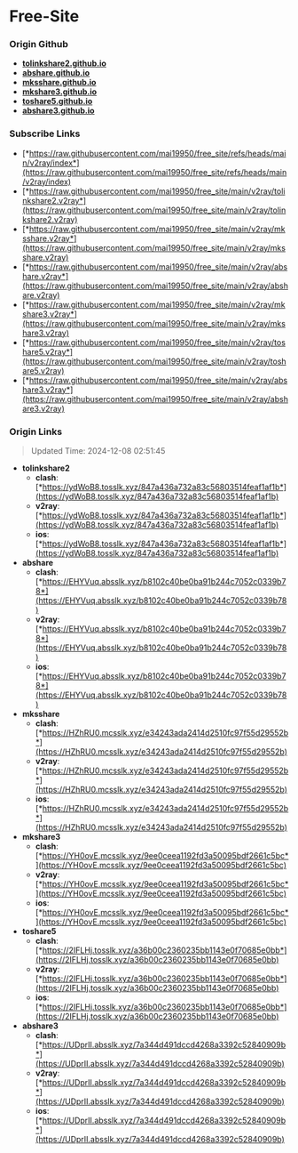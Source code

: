 # Free-Site

### Origin Github

- [**tolinkshare2.github.io**](https://github.com/tolinkshare2/tolinkshare2.github.io)
- [**abshare.github.io**](https://github.com/abshare/abshare.github.io)
- [**mksshare.github.io**](https://github.com/mksshare/mksshare.github.io)
- [**mkshare3.github.io**](https://github.com/mkshare3/mkshare3.github.io)
- [**toshare5.github.io**](https://github.com/toshare5/toshare5.github.io)
- [**abshare3.github.io**](https://github.com/abshare3/abshare3.github.io)

### Subscribe Links

- [*https://raw.githubusercontent.com/mai19950/free_site/refs/heads/main/v2ray/index*](https://raw.githubusercontent.com/mai19950/free_site/refs/heads/main/v2ray/index)
- [*https://raw.githubusercontent.com/mai19950/free_site/main/v2ray/tolinkshare2.v2ray*](https://raw.githubusercontent.com/mai19950/free_site/main/v2ray/tolinkshare2.v2ray)
- [*https://raw.githubusercontent.com/mai19950/free_site/main/v2ray/mksshare.v2ray*](https://raw.githubusercontent.com/mai19950/free_site/main/v2ray/mksshare.v2ray)
- [*https://raw.githubusercontent.com/mai19950/free_site/main/v2ray/abshare.v2ray*](https://raw.githubusercontent.com/mai19950/free_site/main/v2ray/abshare.v2ray)
- [*https://raw.githubusercontent.com/mai19950/free_site/main/v2ray/mkshare3.v2ray*](https://raw.githubusercontent.com/mai19950/free_site/main/v2ray/mkshare3.v2ray)
- [*https://raw.githubusercontent.com/mai19950/free_site/main/v2ray/toshare5.v2ray*](https://raw.githubusercontent.com/mai19950/free_site/main/v2ray/toshare5.v2ray)
- [*https://raw.githubusercontent.com/mai19950/free_site/main/v2ray/abshare3.v2ray*](https://raw.githubusercontent.com/mai19950/free_site/main/v2ray/abshare3.v2ray)

### Origin Links

> Updated Time: 2024-12-08 02:51:45

- **tolinkshare2**
  - **clash**: [*https://ydWoB8.tosslk.xyz/847a436a732a83c56803514feaf1af1b*](https://ydWoB8.tosslk.xyz/847a436a732a83c56803514feaf1af1b)
  - **v2ray**: [*https://ydWoB8.tosslk.xyz/847a436a732a83c56803514feaf1af1b*](https://ydWoB8.tosslk.xyz/847a436a732a83c56803514feaf1af1b)
  - **ios**: [*https://ydWoB8.tosslk.xyz/847a436a732a83c56803514feaf1af1b*](https://ydWoB8.tosslk.xyz/847a436a732a83c56803514feaf1af1b)
- **abshare**
  - **clash**: [*https://EHYVuq.absslk.xyz/b8102c40be0ba91b244c7052c0339b78*](https://EHYVuq.absslk.xyz/b8102c40be0ba91b244c7052c0339b78)
  - **v2ray**: [*https://EHYVuq.absslk.xyz/b8102c40be0ba91b244c7052c0339b78*](https://EHYVuq.absslk.xyz/b8102c40be0ba91b244c7052c0339b78)
  - **ios**: [*https://EHYVuq.absslk.xyz/b8102c40be0ba91b244c7052c0339b78*](https://EHYVuq.absslk.xyz/b8102c40be0ba91b244c7052c0339b78)
- **mksshare**
  - **clash**: [*https://HZhRU0.mcsslk.xyz/e34243ada2414d2510fc97f55d29552b*](https://HZhRU0.mcsslk.xyz/e34243ada2414d2510fc97f55d29552b)
  - **v2ray**: [*https://HZhRU0.mcsslk.xyz/e34243ada2414d2510fc97f55d29552b*](https://HZhRU0.mcsslk.xyz/e34243ada2414d2510fc97f55d29552b)
  - **ios**: [*https://HZhRU0.mcsslk.xyz/e34243ada2414d2510fc97f55d29552b*](https://HZhRU0.mcsslk.xyz/e34243ada2414d2510fc97f55d29552b)
- **mkshare3**
  - **clash**: [*https://YH0ovE.mcsslk.xyz/9ee0ceea1192fd3a50095bdf2661c5bc*](https://YH0ovE.mcsslk.xyz/9ee0ceea1192fd3a50095bdf2661c5bc)
  - **v2ray**: [*https://YH0ovE.mcsslk.xyz/9ee0ceea1192fd3a50095bdf2661c5bc*](https://YH0ovE.mcsslk.xyz/9ee0ceea1192fd3a50095bdf2661c5bc)
  - **ios**: [*https://YH0ovE.mcsslk.xyz/9ee0ceea1192fd3a50095bdf2661c5bc*](https://YH0ovE.mcsslk.xyz/9ee0ceea1192fd3a50095bdf2661c5bc)
- **toshare5**
  - **clash**: [*https://2IFLHj.tosslk.xyz/a36b00c2360235bb1143e0f70685e0bb*](https://2IFLHj.tosslk.xyz/a36b00c2360235bb1143e0f70685e0bb)
  - **v2ray**: [*https://2IFLHj.tosslk.xyz/a36b00c2360235bb1143e0f70685e0bb*](https://2IFLHj.tosslk.xyz/a36b00c2360235bb1143e0f70685e0bb)
  - **ios**: [*https://2IFLHj.tosslk.xyz/a36b00c2360235bb1143e0f70685e0bb*](https://2IFLHj.tosslk.xyz/a36b00c2360235bb1143e0f70685e0bb)
- **abshare3**
  - **clash**: [*https://UDprII.absslk.xyz/7a344d491dccd4268a3392c52840909b*](https://UDprII.absslk.xyz/7a344d491dccd4268a3392c52840909b)
  - **v2ray**: [*https://UDprII.absslk.xyz/7a344d491dccd4268a3392c52840909b*](https://UDprII.absslk.xyz/7a344d491dccd4268a3392c52840909b)
  - **ios**: [*https://UDprII.absslk.xyz/7a344d491dccd4268a3392c52840909b*](https://UDprII.absslk.xyz/7a344d491dccd4268a3392c52840909b)
